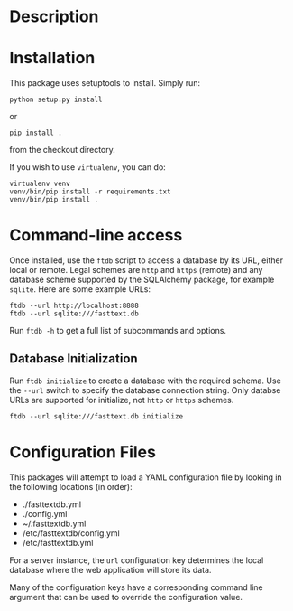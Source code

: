 # Description

# Installation

This package uses setuptools to install. Simply run:

```
python setup.py install
```

or

```
pip install .
```

from the checkout directory.

If you wish to use `virtualenv`, you can do:

```
virtualenv venv
venv/bin/pip install -r requirements.txt
venv/bin/pip install .
```

# Command-line access

Once installed, use the `ftdb` script to access a database by its URL,
either local or remote. Legal schemes are `http` and `https` (remote)
and any database scheme supported by the SQLAlchemy package, for
example `sqlite`. Here are some example URLs:

```
ftdb --url http://localhost:8888
ftdb --url sqlite:///fasttext.db
```

Run `ftdb -h` to get a full list of subcommands and options.

## Database Initialization

Run `ftdb initialize` to create a database with the required
schema. Use the `--url` switch to specify the database connection
string. Only databse URLs are supported for initialize, not `http` or
`https` schemes.

```
ftdb --url sqlite:///fasttext.db initialize
```

# Configuration Files

This packages will attempt to load a YAML configuration file by
looking in the following locations (in order):

* ./fasttextdb.yml
* ./config.yml
* ~/.fasttextdb.yml
* /etc/fasttextdb/config.yml
* /etc/fasttextdb.yml

For a server instance, the `url` configuration key determines the
local database where the web application will store its data.

Many of the configuration keys have a corresponding command line
argument that can be used to override the configuration value.
